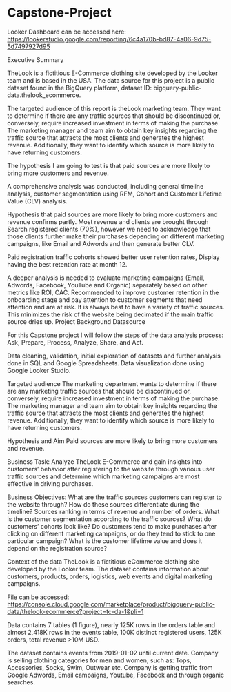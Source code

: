 # Capstone-Project

Looker Dashboard can be accessed here:
https://lookerstudio.google.com/reporting/6c4a170b-bd87-4a06-9d75-5d7497927d95

Executive Summary

TheLook is a fictitious E-Commerce clothing site developed by the Looker team and is based in the USA. The data source for this project is a public dataset found in the BigQuery platform, dataset ID: bigquery-public-data.thelook_ecommerce.

The targeted audience of this report is theLook marketing team. They want to determine if there are any traffic sources that should be discontinued or, conversely, require increased investment in terms of making the purchase. The marketing manager and team aim to obtain key insights regarding the traffic source that attracts the most clients and generates the highest revenue. Additionally, they want to identify which source is more likely to have returning customers.

The hypothesis I am going to test is that paid sources are more likely to bring more customers and revenue.

A comprehensive analysis was conducted, including general timeline analysis, customer segmentation using RFM, Cohort and Customer Lifetime Value (CLV) analysis.

Hypothesis that paid sources are more likely to bring more customers and revenue confirms partly.  Most revenue and clients are brought through Search registered clients (70%), however we need to acknowledge that those clients further make their purchases depending on different marketing campaigns, like Email and Adwords and then generate better CLV.

Paid registration traffic cohorts showed better user retention rates, Display having the best retention rate at month 12.

A deeper analysis is needed to evaluate marketing campaigns (Email, Adwords, Facebook, YouTube and Organic) separately based on other metrics like ROI, CAC. Recommended to improve customer retention in the onboarding stage and pay attention to customer segments that need attention and are at risk. It is always best to have a variety of traffic sources. This minimizes the risk of the website being decimated if the main traffic source dries up.
Project Background
Datasource

For this Capstone project I will follow the steps of the data analysis process: Ask, Prepare, Process, Analyze, Share, and Act.

Data cleaning, validation, initial exploration of datasets and further analysis done in SQL and Google Spreadsheets. Data visualization done using Google Looker Studio.

Targeted audience
The marketing department wants to determine if there are any marketing traffic sources that should be discontinued or, conversely, require increased investment in terms of making the purchase. The marketing manager and team aim to obtain key insights regarding the traffic source that attracts the most clients and generates the highest revenue. Additionally, they want to identify which source is more likely to have returning customers.

Hypothesis and Aim
Paid sources are more likely to bring more customers and revenue.

Business Task:
Analyze TheLook E-Commerce and gain insights into customers’ behavior after registering to the website through various user traffic sources and determine which  marketing campaigns are most effective in driving purchases. 

Business Objectives:
What are the traffic sources customers can register to the website through?
How do these sources differentiate during the timeline?
Sources ranking in terms of revenue and number of orders.
What is the customer segmentation according to the traffic sources?
What do customers’ cohorts look like? 
Do customers tend to make purchases after clicking on different marketing campaigns, or do they tend to stick to one particular campaign?
What is the customer lifetime value and does it depend on the registration source?

Context of the data
TheLook is a fictitious eCommerce clothing site developed by the Looker team. The dataset contains information about customers, products, orders, logistics, web events and digital marketing campaigns.

File can be accessed: https://console.cloud.google.com/marketplace/product/bigquery-public-data/thelook-ecommerce?project=tc-da-1&pli=1

Data contains 7 tables (1 figure), nearly 125K rows in the orders table and almost 2,418K rows in the events table, 100K distinct registered users, 125K orders, total revenue >10M USD.


The dataset contains events from 2019-01-02 until current date. Company is selling clothing categories for men and women, such as: Tops, Accessories, Socks, Swim, Outwear etc. Company is getting traffic from Google Adwords, Email campaigns, Youtube, Facebook and through organic searches.
